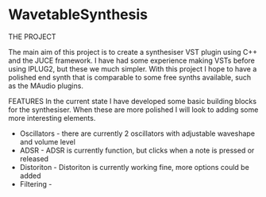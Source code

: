 # WavetableSynthesis

THE PROJECT

The main aim of this project is to create a synthesiser VST plugin using C++ and the JUCE framework. I have had some experience making VSTs before using IPLUG2, but these we much simpler. With this project I hope to have a polished end synth that is comparable to some free synths available, such as the MAudio plugins.

FEATURES
In the current state I have developed some basic building blocks for the synthesiser. When these are more polished I will look to adding some more interesting elements.

 - Oscillators - there are currently 2 oscillators with adjustable waveshape and volume level
 - ADSR - ADSR is currently function, but clicks when a note is pressed or released
 - Distoriton - Distoriton is currently working fine, more options could be added
 - Filtering - 

